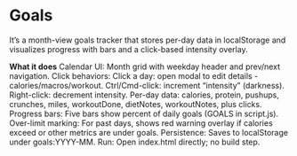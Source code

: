 # Goals

It’s a month-view goals tracker that stores per-day data in localStorage and visualizes progress with bars and a click-based intensity overlay.

**What it does**
Calendar UI: Month grid with weekday header and prev/next navigation.
Click behaviors:
Click a day: open modal to edit details - calories/macros/workout.
Ctrl/Cmd-click: increment “intensity” (darkness).
Right-click: decrement intensity.
Per-day data: calories, protein, pushups, crunches, miles, workoutDone, dietNotes, workoutNotes, plus clicks.
Progress bars: Five bars show percent of daily goals (GOALS in script.js).
Over-limit marking: For past days, shows red warning overlay if calories exceed or other metrics are under goals.
Persistence: Saves to localStorage under goals:YYYY-MM.
Run: Open index.html directly; no build step.